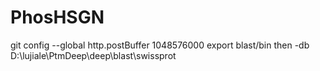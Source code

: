 # PhosHSGN

git config --global http.postBuffer 1048576000
export blast/bin
then
-db D:\lujiale\PtmDeep\deep\blast\swissprot
